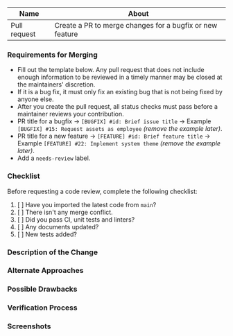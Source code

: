 | Name         | About                                                    |
| ------------ | -------------------------------------------------------- |
| Pull request | Create a PR to merge changes for a bugfix or new feature |

### Requirements for Merging

- Fill out the template below. Any pull request that does not include enough information to be reviewed in a timely manner may be closed at the maintainers' discretion.
- If it is a bug fix, it must only fix an existing bug that is not being fixed by anyone else.
- After you create the pull request, all status checks must pass before a maintainer reviews your contribution.
- PR title for a bugfix -> `[BUGFIX] #id: Brief issue title` -> Example `[BUGFIX] #15: Request assets as employee` _(remove the example later)_.
- PR title for a new feature -> `[FEATURE] #id: Brief feature title` -> Example `[FEATURE] #22: Implement system theme` _(remove the example later)_.
- Add a `needs-review` label.

### Checklist

Before requesting a code review, complete the following checklist:

1. [ ] Have you imported the latest code from `main`?
2. [ ] There isn't any merge conflict.
3. [ ] Did you pass CI, unit tests and linters?
4. [ ] Any documents updated?
5. [ ] New tests added?

### Description of the Change

<!--
We must be able to understand the design of your change from this description. Add a link to the respective ticket. If we can't get a good idea of what the code will be doing from the description here, the pull request may be closed at the maintainers' discretion. Keep in mind that the maintainer reviewing this PR may not be familiar with or have worked with the code here recently, so please walk us through the concepts.
-->

### Alternate Approaches

<!-- Explain what other alternatives were considered and why the proposed version was selected. -->

### Possible Drawbacks

<!-- What are the possible side-effects or negative impacts of the code change? -->

### Verification Process

<!--
What process did you follow to verify that the change has not introduced any regressions? Describe the actions you performed (including buttons you clicked, text you typed, commands you ran, etc.), and describe the results you observed.
-->

### Screenshots

<!-- Include necessary screenshots. If you're uploading a screenshot, please mention the device details in which the screenshot was taken, in a codeblock. -->

<!-- To resize image <img src="/uploads/b3862ec0e15050ca2490f7fc7c03c2bc/image.png" width="230" height="500" />  -->